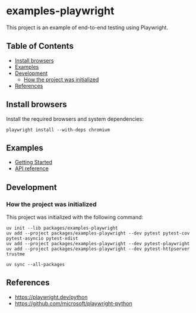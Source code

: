 # examples-playwright

This project is an example of end-to-end testing using Playwright.

## Table of Contents <!-- omit in toc -->

- [Install browsers](#install-browsers)
- [Examples](#examples)
- [Development](#development)
  - [How the project was initialized](#how-the-project-was-initialized)
- [References](#references)

## Install browsers

Install the required browsers and system dependencies:

```shell
playwright install --with-deps chromium
```

## Examples

- [Getting Started](./tests/playwright_getting_started/README.md)
- [API reference](./tests/playwright_references/README.md)

## Development

### How the project was initialized

This project was initialized with the following command:

```shell
uv init --lib packages/examples-playwright
uv add --project packages/examples-playwright --dev pytest pytest-cov pytest-asyncio pytest-xdist
uv add --project packages/examples-playwright --dev pytest-playwright
uv add --project packages/examples-playwright --dev pytest-httpserver trustme

uv sync --all-packages
```

## References

- <https://playwright.dev/python>
- <https://github.com/microsoft/playwright-python>
